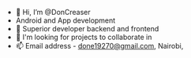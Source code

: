 - 👋 Hi, I’m @DonCreaser
- Android and App development
- 🌱 Superior developer backend and frontend
- 💞️ I'm looking for projects to collaborate in
- 📫 Email address - done19270@gmail.com, Nairobi,
